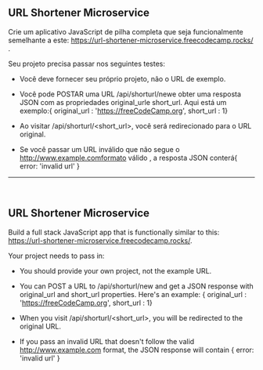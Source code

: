 ## URL Shortener Microservice

Crie um aplicativo JavaScript de pilha completa que seja funcionalmente semelhante a este: https://url-shortener-microservice.freecodecamp.rocks/ . 


Seu projeto precisa passar nos seguintes testes:

  - Você deve fornecer seu próprio projeto, não o URL de exemplo.

  - Você pode POSTAR uma URL /api/shorturl/newe obter uma resposta JSON com as propriedades original_urle short_url. Aqui está um exemplo:{ original_url : 'https://freeCodeCamp.org', short_url : 1}

  - Ao visitar /api/shorturl/<short_url>, você será redirecionado para o URL original.

  - Se você passar um URL inválido que não segue o http://www.example.comformato válido , a resposta JSON conterá{ error: 'invalid url' }

<hr>
<br>

## URL Shortener Microservice

Build a full stack JavaScript app that is functionally similar to this: https://url-shortener-microservice.freecodecamp.rocks/.


Your project needs to pass in:

  - You should provide your own project, not the example URL.

  - You can POST a URL to /api/shorturl/new and get a JSON response with original_url and short_url properties. Here's an example: { original_url : 'https://freeCodeCamp.org', short_url : 1}

  - When you visit /api/shorturl/<short_url>, you will be redirected to the original URL.

  - If you pass an invalid URL that doesn't follow the valid http://www.example.com format, the JSON response will contain { error: 'invalid url' }